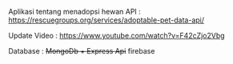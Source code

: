 Aplikasi tentang menadopsi hewan
API : https://rescuegroups.org/services/adoptable-pet-data-api/

Update Video : https://www.youtube.com/watch?v=F42cZjo2Vbg

Database : ~~MongoDb + Express Api~~ firebase
